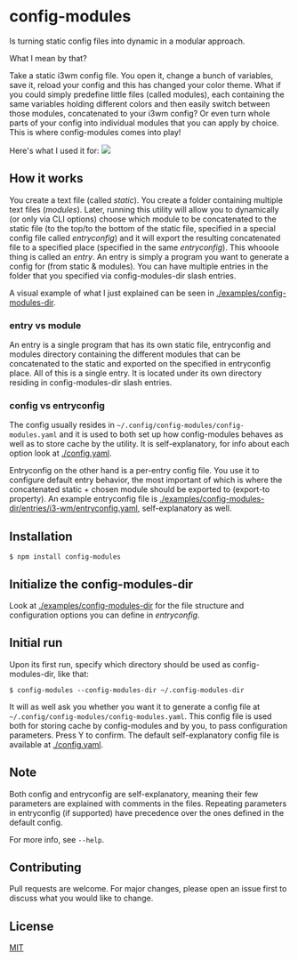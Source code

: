 # config-modules

Is turning static config files into dynamic in a modular approach.

What I mean by that?

Take a static i3wm config file. You open it, change a bunch of
variables, save it, reload your config and this has changed your color
theme. What if you could simply predefine little files (called modules),
each containing the same variables holding different colors and then
easily switch between those modules, concatenated to your i3wm config?
Or even turn whole parts of your config into individual modules that you
can apply by choice. This is where config-modules comes into play!

Here's what I used it for: ![](./demonstration.gif)

## How it works

You create a text file (called *static*). You create a folder containing
multiple text files (*modules*). Later, running this utility will allow
you to dynamically (or only via CLI options) choose which module to be
concatenated to the static file (to the top/to the bottom of the static
file, specified in a special config file called *entryconfig*) and it
will export the resulting concatenated file to a specified place
(specified in the same *entryconfig*). This whooole thing is called an
*entry*. An entry is simply a program you want to generate a config for
(from static & modules). You can have multiple entries in the folder
that you specified via config-modules-dir slash entries.

A visual example of what I just explained can be seen in
[./examples/config-modules-dir](./examples).

### entry vs module

An entry is a single program that has its own static file, entryconfig
and modules directory containing the different modules that can be
concatenated to the static and exported on the specified in entryconfig
place. All of this is a single entry. It is located under its own
directory residing in config-modules-dir slash entries.

### config vs entryconfig

The config usually resides in
`~/.config/config-modules/config-modules.yaml` and it is used to both
set up how config-modules behaves as well as to store cache by the
utility. It is self-explanatory, for info about each option look at
[./config.yaml](./config.yaml).

Entryconfig on the other hand is a per-entry config file. You use it to
configure default entry behavior, the most important of which is where
the concatenated static + chosen module should be exported to (export-to
property). An example entryconfig file is
[./examples/config-modules-dir/entries/i3-wm/entryconfig.yaml](./examples/config-modules-dir/entries/i3-wm/entryconfig.yaml),
self-explanatory as well.

## Installation

``` shell
$ npm install config-modules
```

## Initialize the config-modules-dir

Look at [./examples/config-modules-dir](./examples/config-modules-dir)
for the file structure and configuration options you can define in
*entryconfig*.

## Initial run

Upon its first run, specify which directory should be used as
config-modules-dir, like that:

``` shell
$ config-modules --config-modules-dir ~/.config-modules-dir
```

It will as well ask you whether you want it to generate a config file at
`~/.config/config-modules/config-modules.yaml`. This config file is used
both for storing cache by config-modules and by you, to pass
configuration parameters. Press Y to confirm. The default
self-explanatory config file is available at
[./config.yaml](./config.yaml).

## Note

Both config and entryconfig are self-explanatory, meaning their few
parameters are explained with comments in the files. Repeating
parameters in entryconfig (if supported) have precedence over the ones
defined in the default config.

For more info, see `--help`.

## Contributing

Pull requests are welcome. For major changes, please open an issue first
to discuss what you would like to change.

## License

[MIT](https://choosealicense.com/licenses/mit/)

